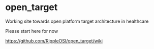 # open_target
Working site towards open platform target architecture in healthcare

Please start here for now

https://github.com/RippleOSI/open_target/wiki
